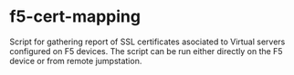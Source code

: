 # f5-cert-mapping
Script for gathering report of SSL certificates asociated to Virtual servers configured on F5 devices.
The script can be run either directly on the F5 device or from remote jumpstation.
